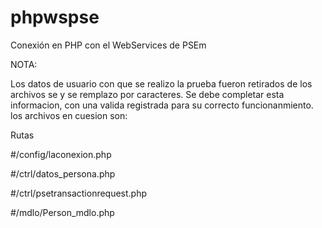 # phpwspse
Conexión en PHP con el WebServices de PSEm

NOTA:

Los datos de usuario con que se realizo la prueba fueron retirados de los archivos se y se remplazo por caracteres.
Se debe completar esta informacion, con una valida registrada para su correcto funcionanmiento. los archivos en cuesion son: 


Rutas

#/config/laconexion.php

#/ctrl/datos_persona.php

#/ctrl/psetransactionrequest.php

#/mdlo/Person_mdlo.php
